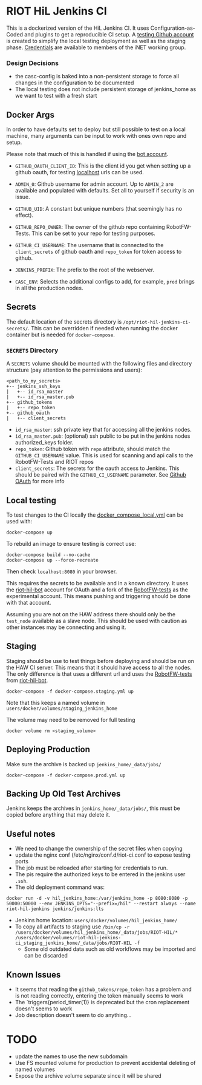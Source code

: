 # RIOT HiL Jenkins CI

This is a dockerized version of the HiL Jenkins CI.
It uses Configuration-as-Coded and plugins to get a reproducible CI setup.
A [testing Github account](https://github.com/riot-hil-bot) is created to simplify the local testing deployment as well as the staging phase.
[Credentials](https://trac.inet.haw-hamburg.de/trac/wiki/riot/ci/hil) are available to members of the iNET working group.

### Design Decisions

- the casc-config is baked into a non-persistent storage to force all changes in the configuration to be documented
- The local testing does not include persistent storage of jenkins_home as we want to test with a fresh start

## Docker Args

In order to have defaults set to deploy but still possible to test on a local machine, many arguments can be input to work with ones own repo and setup.

Please note that much of this is handled if using the [bot account](https://github.com/riot-hil-bot).

- `GITHUB_OAUTH_CLIENT_ID`: This is the client id you get when setting up a github oauth, for testing [localhost](https://docs.github.com/en/free-pro-team@latest/developers/apps/authorizing-oauth-apps#localhost-redirect-urls) urls can be used.

- `ADMIN_0`: Github username for admin account.
Up to `ADMIN_2` are available and populated with defaults.
Set all to yourself if security is an issue.

- `GITHUB_UID`: A constant but unique numbers (that seemingly has no effect).

- `GITHUB_REPO_OWNER`: The owner of the github repo containing RobotFW-Tests.
This can be set to your repo for testing purposes.

- `GITHUB_CI_USERNAME`: The username that is connected to the `client_secrets` of github oauth and `repo_token` for token access to github.

- `JENKINS_PREFIX`: The prefix to the root of the webserver.

- `CASC_ENV`: Selects the additional configs to add, for example, `prod` brings in all the production nodes.

## Secrets
The default location of the secrets directory is `/opt/riot-hil-jenkins-ci-secrets/`.
This can be overridden if needed when running the docker container but is needed for `docker-compose`.

### `SECRETS` Directory
A `SECRETS` volume should be mounted with the following files and directory structure (pay attention to the permissions and users):
```
<path_to_my_secrets>
+-- jenkins_ssh_keys
|   +-- id_rsa_master
|   +-- id_rsa_master.pub
+-- github_tokens
|   +-- repo_token
+-- github_oauth
|   +-- client_secrets
```

- `id_rsa_master`: ssh private key that for accessing all the jenkins nodes.
- `id_rsa_master.pub`: (optional) ssh public to be put in the jenkins nodes authorized_keys folder.
- `repo_token`: Github token with `repo` attribute, should match the `GITHUB_CI_USERNAME` value.
This is used for scanning and api calls to the RobotFW-Tests and RIOT repos
- `client_secrets`: The secrets for the oauth access to Jenkins.
This should be paired with the `GITHUB_CI_USERNAME` parameter.
See [Github OAuth](https://docs.github.com/en/free-pro-team@latest/developers/apps/authorizing-oauth-apps#localhost-redirect-urls) for more info

## Local testing
To test changes to the CI locally the [docker_compose_local.yml](docker_compose_local.yml) can be used with:

```
docker-compose up
```

To rebuild an image to ensure testing is correct use:
```
docker-compose build --no-cache
docker-compose up --force-recreate
```

Then check `localhost:8080` in your browser.

This requires the secrets to be available and in a known directory.
It uses the [riot-hil-bot](https://github.com/riot-hil-bot) account for OAuth and a fork of the [RobotFW-tests](https://github.com/riot-hil-bot/RobotFW-tests) as the experimental account.
This means pushing and triggering should be done with that account.

Assuming you are not on the HAW address there should only be the `test_node` available as a slave node.
This should be used with caution as other instances may be connecting and using it.

## Staging
Staging should be use to test things before deploying and should be run on the HAW CI server.
This means that it should have access to all the nodes.
The only difference is that uses a different url and uses the [RobotFW-tests](https://github.com/riot-hil-bot/RobotFW-tests) from [riot-hil-bot](https://github.com/riot-hil-bot).

```
docker-compose -f docker-compose.staging.yml up
```

Note that this keeps a named volume in `users/docker/volumes/staging_jenkins_home`

The volume may need to be removed for full testing
```
docker volume rm <staging_volume>
```

## Deploying Production

Make sure the archive is backed up `jenkins_home/_data/jobs/`

```
docker-compose -f docker-compose.prod.yml up
```

## Backing Up Old Test Archives

Jenkins keeps the archives in `jenkins_home/_data/jobs/`, this must be copied before anything that may delete it.

## Useful notes

- We need to change the ownership of the secret files when copying
- update the nginx conf (/etc/nginx/conf.d/riot-ci.conf to expose testing ports
- The job must be reloaded after starting for credentials to run.
- The pis require the authorized keys to be entered in the jenkins user `.ssh`.
- The old deployment command was:
```
docker run -d -v hil_jenkins_home:/var/jenkins_home -p 8080:8080 -p 50000:50000 --env JENKINS_OPTS="--prefix=/hil" --restart always --name riot-hil-jenkins jenkins/jenkins:lts
```
- Jenkins home location: `users/docker/volumes/hil_jenkins_home/`
- To copy all artifacts to staging use `/bin/cp -r /users/docker/volumes/hil_jenkins_home/_data/jobs/RIOT-HIL/* /users/docker/volumes/riot-hil-jenkins-ci_staging_jenkins_home/_data/jobs/RIOT-HIL -f`
  - Some old outdated data such as old workflows may be imported and can be discarded

## Known Issues
- It seems that reading the `github_tokens/repo_token` has a problem and is not reading correctly, entering the token manually seems to work
- The `triggers{period_timer(1)} is deprecated but the cron replacement doesn't seems to work
- Job description doesn't seem to do anything...

# TODO

- update the names to use the new subdomain
- Use FS mounted volume for production to prevent accidental deleting of named volumes
- Expose the archive volume separate since it will be shared
